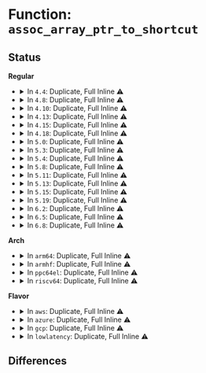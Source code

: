 # Function: <code>assoc_array_ptr_to_shortcut</code>

## Status
<b>Regular</b>
<ul>
<li>
<details>
<summary>In <code>4.4</code>: Duplicate, Full Inline ⚠️</summary>

**Collision:** Static Duplication

**Inline:** Full

**Transformation:** False

**Instances:**

```
In security/keys/keyring.c (ffffffff813311a1)
Location: include/linux/assoc_array_priv.h:153
Inline: True
Inline callers:
  - security/keys/keyring.c:search_nested_keyrings
  - security/keys/keyring.c:search_nested_keyrings
  - security/keys/keyring.c:search_nested_keyrings
```
```
In lib/assoc_array.c (ffffffff81404e01)
Location: include/linux/assoc_array_priv.h:153
Inline: True
Inline callers:
  - lib/assoc_array.c:assoc_array_subtree_iterate
  - lib/assoc_array.c:assoc_array_subtree_iterate
  - lib/assoc_array.c:assoc_array_destroy_subtree
  - lib/assoc_array.c:assoc_array_destroy_subtree
  - lib/assoc_array.c:assoc_array_gc
  - lib/assoc_array.c:assoc_array_gc
  - lib/assoc_array.c:assoc_array_gc
  - lib/assoc_array.c:assoc_array_gc
  - lib/assoc_array.c:assoc_array_gc
  - lib/assoc_array.c:assoc_array_gc
```
</details>
</li>
<li>
<details>
<summary>In <code>4.8</code>: Duplicate, Full Inline ⚠️</summary>

**Collision:** Static Duplication

**Inline:** Full

**Transformation:** False

**Instances:**

```
In security/keys/keyring.c (ffffffff81365f39)
Location: include/linux/assoc_array_priv.h:153
Inline: True
Inline callers:
  - security/keys/keyring.c:search_nested_keyrings
  - security/keys/keyring.c:search_nested_keyrings
  - security/keys/keyring.c:search_nested_keyrings
```
```
In lib/assoc_array.c (ffffffff8144e057)
Location: include/linux/assoc_array_priv.h:153
Inline: True
Inline callers:
  - lib/assoc_array.c:assoc_array_gc
  - lib/assoc_array.c:assoc_array_gc
  - lib/assoc_array.c:assoc_array_gc
  - lib/assoc_array.c:assoc_array_gc
  - lib/assoc_array.c:assoc_array_gc
  - lib/assoc_array.c:assoc_array_gc
  - lib/assoc_array.c:assoc_array_cancel_edit
  - lib/assoc_array.c:assoc_array_apply_edit
  - lib/assoc_array.c:assoc_array_rcu_cleanup
  - lib/assoc_array.c:assoc_array_delete
  - lib/assoc_array.c:assoc_array_delete
  - lib/assoc_array.c:assoc_array_insert
  - lib/assoc_array.c:assoc_array_destroy_subtree
  - lib/assoc_array.c:assoc_array_destroy_subtree
  - lib/assoc_array.c:assoc_array_subtree_iterate
  - lib/assoc_array.c:assoc_array_subtree_iterate
```
</details>
</li>
<li>
<details>
<summary>In <code>4.10</code>: Duplicate, Full Inline ⚠️</summary>

**Collision:** Static Duplication

**Inline:** Full

**Transformation:** False

**Instances:**

```
In security/keys/keyring.c (ffffffff8137c759)
Location: include/linux/assoc_array_priv.h:153
Inline: True
Inline callers:
  - security/keys/keyring.c:search_nested_keyrings
  - security/keys/keyring.c:search_nested_keyrings
  - security/keys/keyring.c:search_nested_keyrings
```
```
In lib/assoc_array.c (ffffffff8146ca17)
Location: include/linux/assoc_array_priv.h:153
Inline: True
Inline callers:
  - lib/assoc_array.c:assoc_array_gc
  - lib/assoc_array.c:assoc_array_gc
  - lib/assoc_array.c:assoc_array_gc
  - lib/assoc_array.c:assoc_array_gc
  - lib/assoc_array.c:assoc_array_gc
  - lib/assoc_array.c:assoc_array_gc
  - lib/assoc_array.c:assoc_array_cancel_edit
  - lib/assoc_array.c:assoc_array_apply_edit
  - lib/assoc_array.c:assoc_array_rcu_cleanup
  - lib/assoc_array.c:assoc_array_delete
  - lib/assoc_array.c:assoc_array_delete
  - lib/assoc_array.c:assoc_array_insert
  - lib/assoc_array.c:assoc_array_destroy_subtree
  - lib/assoc_array.c:assoc_array_destroy_subtree
  - lib/assoc_array.c:assoc_array_subtree_iterate
  - lib/assoc_array.c:assoc_array_subtree_iterate
```
</details>
</li>
<li>
<details>
<summary>In <code>4.13</code>: Duplicate, Full Inline ⚠️</summary>

**Collision:** Static Duplication

**Inline:** Full

**Transformation:** False

**Instances:**

```
In security/keys/keyring.c (ffffffff8139037b)
Location: include/linux/assoc_array_priv.h:153
Inline: True
Inline callers:
  - security/keys/keyring.c:search_nested_keyrings
```
```
In lib/assoc_array.c (ffffffff814722f4)
Location: include/linux/assoc_array_priv.h:153
Inline: True
Inline callers:
  - lib/assoc_array.c:assoc_array_gc
  - lib/assoc_array.c:assoc_array_gc
```
</details>
</li>
<li>
<details>
<summary>In <code>4.15</code>: Duplicate, Full Inline ⚠️</summary>

**Collision:** Static Duplication

**Inline:** Full

**Transformation:** False

**Instances:**

```
In security/keys/keyring.c (ffffffff813b58c1)
Location: include/linux/assoc_array_priv.h:153
Inline: True
Inline callers:
  - security/keys/keyring.c:search_nested_keyrings
```
```
In lib/assoc_array.c (ffffffff8149ea47)
Location: include/linux/assoc_array_priv.h:153
Inline: True
Inline callers:
  - lib/assoc_array.c:assoc_array_gc
  - lib/assoc_array.c:assoc_array_gc
  - lib/assoc_array.c:assoc_array_subtree_iterate
```
</details>
</li>
<li>
<details>
<summary>In <code>4.18</code>: Duplicate, Full Inline ⚠️</summary>

**Collision:** Static Duplication

**Inline:** Full

**Transformation:** False

**Instances:**

```
In security/keys/keyring.c (0)
Location: include/linux/assoc_array_priv.h:153
Inline: True
```
```
In lib/assoc_array.c (ffffffff814d3c79)
Location: include/linux/assoc_array_priv.h:153
Inline: True
Inline callers:
  - lib/assoc_array.c:assoc_array_gc
  - lib/assoc_array.c:assoc_array_gc
```
</details>
</li>
<li>
<details>
<summary>In <code>5.0</code>: Duplicate, Full Inline ⚠️</summary>

**Collision:** Static Duplication

**Inline:** Full

**Transformation:** False

**Instances:**

```
In security/keys/keyring.c (0)
Location: include/linux/assoc_array_priv.h:153
Inline: True
```
```
In lib/assoc_array.c (ffffffff814e85ef)
Location: include/linux/assoc_array_priv.h:153
Inline: True
Inline callers:
  - lib/assoc_array.c:assoc_array_gc
  - lib/assoc_array.c:assoc_array_gc
```
</details>
</li>
<li>
<details>
<summary>In <code>5.3</code>: Duplicate, Full Inline ⚠️</summary>

**Collision:** Static Duplication

**Inline:** Full

**Transformation:** False

**Instances:**

```
In security/keys/keyring.c (0)
Location: include/linux/assoc_array_priv.h:149
Inline: True
```
```
In lib/assoc_array.c (ffffffff81514f54)
Location: include/linux/assoc_array_priv.h:149
Inline: True
Inline callers:
  - lib/assoc_array.c:assoc_array_gc
  - lib/assoc_array.c:assoc_array_gc
```
</details>
</li>
<li>
<details>
<summary>In <code>5.4</code>: Duplicate, Full Inline ⚠️</summary>

**Collision:** Static Duplication

**Inline:** Full

**Transformation:** False

**Instances:**

```
In security/keys/keyring.c (0)
Location: include/linux/assoc_array_priv.h:149
Inline: True
```
```
In lib/assoc_array.c (ffffffff81535994)
Location: include/linux/assoc_array_priv.h:149
Inline: True
Inline callers:
  - lib/assoc_array.c:assoc_array_gc
  - lib/assoc_array.c:assoc_array_gc
```
</details>
</li>
<li>
<details>
<summary>In <code>5.8</code>: Duplicate, Full Inline ⚠️</summary>

**Collision:** Static Duplication

**Inline:** Full

**Transformation:** False

**Instances:**

```
In security/keys/keyring.c (ffffffff81498881)
Location: include/linux/assoc_array_priv.h:149
Inline: True
Inline callers:
  - security/keys/keyring.c:search_nested_keyrings
  - security/keys/keyring.c:search_nested_keyrings
  - security/keys/keyring.c:search_nested_keyrings
```
```
In lib/assoc_array.c (ffffffff81599c93)
Location: include/linux/assoc_array_priv.h:149
Inline: True
Inline callers:
  - lib/assoc_array.c:assoc_array_gc
  - lib/assoc_array.c:assoc_array_gc
  - lib/assoc_array.c:assoc_array_gc
  - lib/assoc_array.c:assoc_array_gc
  - lib/assoc_array.c:assoc_array_gc
  - lib/assoc_array.c:assoc_array_apply_edit
  - lib/assoc_array.c:assoc_array_delete
  - lib/assoc_array.c:assoc_array_subtree_iterate
  - lib/assoc_array.c:assoc_array_subtree_iterate
```
</details>
</li>
<li>
<details>
<summary>In <code>5.11</code>: Duplicate, Full Inline ⚠️</summary>

**Collision:** Static Duplication

**Inline:** Full

**Transformation:** False

**Instances:**

```
In security/keys/keyring.c (ffffffff814b62f1)
Location: include/linux/assoc_array_priv.h:149
Inline: True
Inline callers:
  - security/keys/keyring.c:search_nested_keyrings
  - security/keys/keyring.c:search_nested_keyrings
  - security/keys/keyring.c:search_nested_keyrings
```
```
In lib/assoc_array.c (ffffffff815b5699)
Location: include/linux/assoc_array_priv.h:149
Inline: True
Inline callers:
  - lib/assoc_array.c:assoc_array_gc
  - lib/assoc_array.c:assoc_array_gc
  - lib/assoc_array.c:assoc_array_gc
  - lib/assoc_array.c:assoc_array_gc
  - lib/assoc_array.c:assoc_array_gc
  - lib/assoc_array.c:assoc_array_apply_edit
  - lib/assoc_array.c:assoc_array_delete
  - lib/assoc_array.c:assoc_array_subtree_iterate
  - lib/assoc_array.c:assoc_array_subtree_iterate
```
</details>
</li>
<li>
<details>
<summary>In <code>5.13</code>: Duplicate, Full Inline ⚠️</summary>

**Collision:** Static Duplication

**Inline:** Full

**Transformation:** False

**Instances:**

```
In security/keys/keyring.c (ffffffff814bc151)
Location: include/linux/assoc_array_priv.h:149
Inline: True
Inline callers:
  - security/keys/keyring.c:search_nested_keyrings
  - security/keys/keyring.c:search_nested_keyrings
  - security/keys/keyring.c:search_nested_keyrings
```
```
In lib/assoc_array.c (ffffffff815c04c9)
Location: include/linux/assoc_array_priv.h:149
Inline: True
Inline callers:
  - lib/assoc_array.c:assoc_array_gc
  - lib/assoc_array.c:assoc_array_gc
  - lib/assoc_array.c:assoc_array_gc
  - lib/assoc_array.c:assoc_array_gc
  - lib/assoc_array.c:assoc_array_gc
  - lib/assoc_array.c:assoc_array_apply_edit
  - lib/assoc_array.c:assoc_array_delete
  - lib/assoc_array.c:assoc_array_subtree_iterate
  - lib/assoc_array.c:assoc_array_subtree_iterate
```
</details>
</li>
<li>
<details>
<summary>In <code>5.15</code>: Duplicate, Full Inline ⚠️</summary>

**Collision:** Static Duplication

**Inline:** Full

**Transformation:** False

**Instances:**

```
In security/keys/keyring.c (ffffffff81514a0d)
Location: include/linux/assoc_array_priv.h:149
Inline: True
Inline callers:
  - security/keys/keyring.c:search_nested_keyrings
  - security/keys/keyring.c:search_nested_keyrings
  - security/keys/keyring.c:search_nested_keyrings
```
```
In lib/assoc_array.c (ffffffff81627f51)
Location: include/linux/assoc_array_priv.h:149
Inline: True
Inline callers:
  - lib/assoc_array.c:assoc_array_gc
  - lib/assoc_array.c:assoc_array_gc
  - lib/assoc_array.c:assoc_array_gc
  - lib/assoc_array.c:assoc_array_gc
  - lib/assoc_array.c:assoc_array_gc
  - lib/assoc_array.c:assoc_array_apply_edit
  - lib/assoc_array.c:assoc_array_delete
  - lib/assoc_array.c:assoc_array_walk
  - lib/assoc_array.c:assoc_array_subtree_iterate
  - lib/assoc_array.c:assoc_array_subtree_iterate
```
</details>
</li>
<li>
<details>
<summary>In <code>5.19</code>: Duplicate, Full Inline ⚠️</summary>

**Collision:** Static Duplication

**Inline:** Full

**Transformation:** False

**Instances:**

```
In security/keys/keyring.c (ffffffff815a70ca)
Location: include/linux/assoc_array_priv.h:149
Inline: True
Inline callers:
  - security/keys/keyring.c:search_nested_keyrings
  - security/keys/keyring.c:search_nested_keyrings
  - security/keys/keyring.c:search_nested_keyrings
```
```
In lib/assoc_array.c (ffffffff816f89f0)
Location: include/linux/assoc_array_priv.h:149
Inline: True
Inline callers:
  - lib/assoc_array.c:assoc_array_gc
  - lib/assoc_array.c:assoc_array_gc
  - lib/assoc_array.c:assoc_array_gc
  - lib/assoc_array.c:assoc_array_gc
  - lib/assoc_array.c:assoc_array_gc
  - lib/assoc_array.c:assoc_array_gc
  - lib/assoc_array.c:assoc_array_apply_edit
  - lib/assoc_array.c:assoc_array_delete
  - lib/assoc_array.c:assoc_array_walk
  - lib/assoc_array.c:assoc_array_subtree_iterate
  - lib/assoc_array.c:assoc_array_subtree_iterate
```
</details>
</li>
<li>
<details>
<summary>In <code>6.2</code>: Duplicate, Full Inline ⚠️</summary>

**Collision:** Static Duplication

**Inline:** Full

**Transformation:** False

**Instances:**

```
In security/keys/keyring.c (ffffffff816510ba)
Location: include/linux/assoc_array_priv.h:149
Inline: True
Inline callers:
  - security/keys/keyring.c:search_nested_keyrings
  - security/keys/keyring.c:search_nested_keyrings
  - security/keys/keyring.c:search_nested_keyrings
```
```
In lib/assoc_array.c (ffffffff817eb290)
Location: include/linux/assoc_array_priv.h:149
Inline: True
Inline callers:
  - lib/assoc_array.c:assoc_array_gc
  - lib/assoc_array.c:assoc_array_gc
  - lib/assoc_array.c:assoc_array_gc
  - lib/assoc_array.c:assoc_array_gc
  - lib/assoc_array.c:assoc_array_gc
  - lib/assoc_array.c:assoc_array_gc
  - lib/assoc_array.c:assoc_array_apply_edit
  - lib/assoc_array.c:assoc_array_delete
  - lib/assoc_array.c:assoc_array_walk
  - lib/assoc_array.c:assoc_array_subtree_iterate
  - lib/assoc_array.c:assoc_array_subtree_iterate
```
</details>
</li>
<li>
<details>
<summary>In <code>6.5</code>: Duplicate, Full Inline ⚠️</summary>

**Collision:** Static Duplication

**Inline:** Full

**Transformation:** False

**Instances:**

```
In security/keys/keyring.c (ffffffff8168999a)
Location: include/linux/assoc_array_priv.h:149
Inline: True
Inline callers:
  - security/keys/keyring.c:search_nested_keyrings
  - security/keys/keyring.c:search_nested_keyrings
  - security/keys/keyring.c:search_nested_keyrings
```
```
In lib/assoc_array.c (ffffffff8182b424)
Location: include/linux/assoc_array_priv.h:149
Inline: True
Inline callers:
  - lib/assoc_array.c:assoc_array_gc
  - lib/assoc_array.c:assoc_array_gc
  - lib/assoc_array.c:assoc_array_gc
  - lib/assoc_array.c:assoc_array_gc
  - lib/assoc_array.c:assoc_array_gc
  - lib/assoc_array.c:assoc_array_gc
  - lib/assoc_array.c:assoc_array_apply_edit
  - lib/assoc_array.c:assoc_array_delete
  - lib/assoc_array.c:assoc_array_walk
  - lib/assoc_array.c:assoc_array_subtree_iterate
  - lib/assoc_array.c:assoc_array_subtree_iterate
```
</details>
</li>
<li>
<details>
<summary>In <code>6.8</code>: Duplicate, Full Inline ⚠️</summary>

**Collision:** Static Duplication

**Inline:** Full

**Transformation:** False

**Instances:**

```
In security/keys/keyring.c (ffffffff816c5e9a)
Location: include/linux/assoc_array_priv.h:149
Inline: True
Inline callers:
  - security/keys/keyring.c:search_nested_keyrings
  - security/keys/keyring.c:search_nested_keyrings
  - security/keys/keyring.c:search_nested_keyrings
```
```
In lib/assoc_array.c (ffffffff8187cfd3)
Location: include/linux/assoc_array_priv.h:149
Inline: True
Inline callers:
  - lib/assoc_array.c:assoc_array_gc
  - lib/assoc_array.c:assoc_array_gc
  - lib/assoc_array.c:assoc_array_gc
  - lib/assoc_array.c:assoc_array_gc
  - lib/assoc_array.c:assoc_array_gc
  - lib/assoc_array.c:assoc_array_gc
  - lib/assoc_array.c:assoc_array_apply_edit
  - lib/assoc_array.c:assoc_array_delete
  - lib/assoc_array.c:assoc_array_walk
  - lib/assoc_array.c:assoc_array_subtree_iterate
  - lib/assoc_array.c:assoc_array_subtree_iterate
```
</details>
</li>
</ul>
<b>Arch</b>
<ul>
<li>
<details>
<summary>In <code>arm64</code>: Duplicate, Full Inline ⚠️</summary>

**Collision:** Static Duplication

**Inline:** Full

**Transformation:** False

**Instances:**

```
In security/keys/keyring.c (0)
Location: include/linux/assoc_array_priv.h:149
Inline: True
```
```
In lib/assoc_array.c (ffff80001064218c)
Location: include/linux/assoc_array_priv.h:149
Inline: True
Inline callers:
  - lib/assoc_array.c:assoc_array_gc
  - lib/assoc_array.c:assoc_array_gc
```
</details>
</li>
<li>
<details>
<summary>In <code>armhf</code>: Duplicate, Full Inline ⚠️</summary>

**Collision:** Static Duplication

**Inline:** Full

**Transformation:** False

**Instances:**

```
In security/keys/keyring.c (0)
Location: include/linux/assoc_array_priv.h:149
Inline: True
```
```
In lib/assoc_array.c (c07e7bfc)
Location: include/linux/assoc_array_priv.h:149
Inline: True
Inline callers:
  - lib/assoc_array.c:assoc_array_gc
  - lib/assoc_array.c:assoc_array_gc
  - lib/assoc_array.c:assoc_array_walk
```
</details>
</li>
<li>
<details>
<summary>In <code>ppc64el</code>: Duplicate, Full Inline ⚠️</summary>

**Collision:** Static Duplication

**Inline:** Full

**Transformation:** False

**Instances:**

```
In security/keys/keyring.c (0)
Location: include/linux/assoc_array_priv.h:149
Inline: True
```
```
In lib/assoc_array.c (c0000000007ece9c)
Location: include/linux/assoc_array_priv.h:149
Inline: True
Inline callers:
  - lib/assoc_array.c:assoc_array_gc
```
</details>
</li>
<li>
<details>
<summary>In <code>riscv64</code>: Duplicate, Full Inline ⚠️</summary>

**Collision:** Static Duplication

**Inline:** Full

**Transformation:** False

**Instances:**

```
In security/keys/keyring.c (0)
Location: include/linux/assoc_array_priv.h:149
Inline: True
```
```
In lib/assoc_array.c (ffffffe00046e554)
Location: include/linux/assoc_array_priv.h:149
Inline: True
Inline callers:
  - lib/assoc_array.c:assoc_array_gc
  - lib/assoc_array.c:assoc_array_gc
```
</details>
</li>
</ul>
<b>Flavor</b>
<ul>
<li>
<details>
<summary>In <code>aws</code>: Duplicate, Full Inline ⚠️</summary>

**Collision:** Static Duplication

**Inline:** Full

**Transformation:** False

**Instances:**

```
In security/keys/keyring.c (0)
Location: include/linux/assoc_array_priv.h:149
Inline: True
```
```
In lib/assoc_array.c (ffffffff8152df74)
Location: include/linux/assoc_array_priv.h:149
Inline: True
Inline callers:
  - lib/assoc_array.c:assoc_array_gc
  - lib/assoc_array.c:assoc_array_gc
```
</details>
</li>
<li>
<details>
<summary>In <code>azure</code>: Duplicate, Full Inline ⚠️</summary>

**Collision:** Static Duplication

**Inline:** Full

**Transformation:** False

**Instances:**

```
In security/keys/keyring.c (0)
Location: include/linux/assoc_array_priv.h:149
Inline: True
```
```
In lib/assoc_array.c (ffffffff8151e254)
Location: include/linux/assoc_array_priv.h:149
Inline: True
Inline callers:
  - lib/assoc_array.c:assoc_array_gc
  - lib/assoc_array.c:assoc_array_gc
```
</details>
</li>
<li>
<details>
<summary>In <code>gcp</code>: Duplicate, Full Inline ⚠️</summary>

**Collision:** Static Duplication

**Inline:** Full

**Transformation:** False

**Instances:**

```
In security/keys/keyring.c (0)
Location: include/linux/assoc_array_priv.h:149
Inline: True
```
```
In lib/assoc_array.c (ffffffff8152a004)
Location: include/linux/assoc_array_priv.h:149
Inline: True
Inline callers:
  - lib/assoc_array.c:assoc_array_gc
  - lib/assoc_array.c:assoc_array_gc
```
</details>
</li>
<li>
<details>
<summary>In <code>lowlatency</code>: Duplicate, Full Inline ⚠️</summary>

**Collision:** Static Duplication

**Inline:** Full

**Transformation:** False

**Instances:**

```
In security/keys/keyring.c (0)
Location: include/linux/assoc_array_priv.h:149
Inline: True
```
```
In lib/assoc_array.c (ffffffff815439e4)
Location: include/linux/assoc_array_priv.h:149
Inline: True
Inline callers:
  - lib/assoc_array.c:assoc_array_gc
  - lib/assoc_array.c:assoc_array_gc
```
</details>
</li>
</ul>

## Differences
